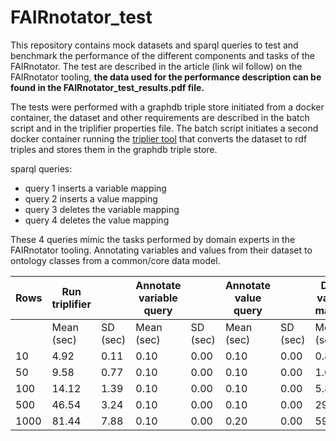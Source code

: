 # FAIRnotator_test
This repository contains mock datasets and sparql queries to test and benchmark the performance of the different components and tasks of the FAIRnotator. The test are described in the article (link wil follow) on the FAIRnotator tooling, **the data used for the performance description can be found in the FAIRnotator_test_results.pdf file.**

The tests were performed with a graphdb triple store initiated from a docker container, the dataset and other requirements are described in the batch script and in the triplifier properties file. The batch script initiates a second docker container running the [triplier tool](https://github.com/MaastrichtU-CDS/triplifier) that converts the dataset to rdf triples and stores them in the graphdb triple store.

sparql queries:
- query 1 inserts a variable mapping
- query 2 inserts a value mapping
- query 3 deletes the variable mapping
- query 4 deletes the value mapping

These 4 queries mimic the tasks performed by domain experts in the FAIRnotator tooling. Annotating variables and values from their dataset to ontology classes from a common/core data model. 

| Rows | Run triplifier | | Annotate variable query | | Annotate value query | | Delete variable mapping | | Delete value mapping |
|---|---|---|---|---|---|---|---|---|---|
|   | Mean (sec) | SD (sec) | Mean (sec) | SD (sec) | Mean (sec) | SD (sec) | Mean (sec) | SD (sec) | Mean (sec) | SD (sec) |
| 10 | 4.92 | 0.11 | 0.10 | 0.00 | 0.10 | 0.00 | 0.82 | 0.04 | 0.30 | 0.00 |
| 50 | 9.58 | 0.77 | 0.10 | 0.00 | 0.10 | 0.00 | 1.00 | 0.00 | 1.02 | 0.04 |
| 100 | 14.12 | 1.39 | 0.10 | 0.00 | 0.10 | 0.00 | 5.84 | 0.25 | 1.62 | 0.13 |
| 500 | 46.54 | 3.24 | 0.10 | 0.00 | 0.10 | 0.00 | 29.80 | 1.64 | 7.70 | 0.19 |
| 1000 | 81.44 | 7.88 | 0.10 | 0.00 | 0.20 | 0.00 | 59.00 | 1.58 | 15.40 | 0.55 |
